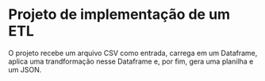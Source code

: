 # Projeto de implementação de um ETL

O projeto recebe um arquivo CSV como entrada, carrega em um Dataframe, aplica uma trandformação nesse Dataframe e, por fim, gera uma planilha e um JSON.
